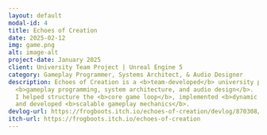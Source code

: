 ```yaml
---
layout: default
modal-id: 4
title: Echoes of Creation
date: 2025-02-12
img: game.png
alt: image-alt
project-date: January 2025
client: University Team Project | Unreal Engine 5
category: Gameplay Programmer, Systems Architect, & Audio Designer
description: Echoes of Creation is a <b>team-developed</b> university project where I worked on 
  <b>gameplay programming, system architecture, and audio design</b>.
  I helped structure the <b>core game loop</b>, implemented <b>dynamic audio systems</b>, 
  and developed <b>scalable gameplay mechanics</b>.
devlog-url: https://frogboots.itch.io/echoes-of-creation/devlog/870308/devlog-1-jazmine-chargualaf-creating-an-inventory-system
itch-url: https://frogboots.itch.io/echoes-of-creation
---
```

